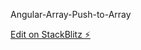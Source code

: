 Angular-Array-Push-to-Array

[Edit on StackBlitz ⚡️](https://stackblitz.com/edit/angular-yekupk-3kyrp5)
